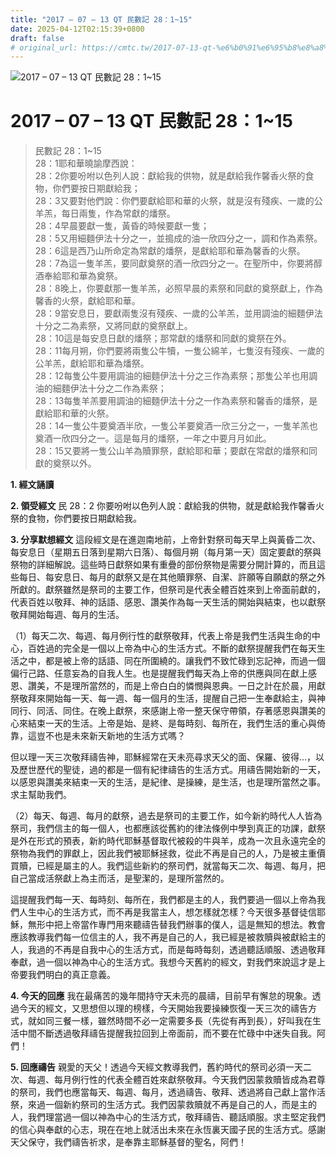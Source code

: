 ```yaml
---
title: "2017 – 07 – 13 QT 民數記 28：1~15"
date: 2025-04-12T02:15:39+0800
draft: false
# original_url: https://cmtc.tw/2017-07-13-qt-%e6%b0%91%e6%95%b8%e8%a8%98-28%ef%bc%9a115
---
```


![2017 – 07 – 13 QT 民數記 28：1\~15](/images/qt.jpg   "2017 – 07 – 13 QT 民數記 28：1\~15")

# 2017 – 07 – 13 QT 民數記 28：1\~15

> 民數記 28：1\~15  
> 28：1耶和華曉諭摩西說：  
> 28：2你要吩咐以色列人說：獻給我的供物，就是獻給我作馨香火祭的食物，你們要按日期獻給我；  
> 28：3又要對他們說：你們要獻給耶和華的火祭，就是沒有殘疾、一歲的公羊羔，每日兩隻，作為常獻的燔祭。  
> 28：4早晨要獻一隻，黃昏的時候要獻一隻；  
> 28：5又用細麵伊法十分之一，並搗成的油一欣四分之一，調和作為素祭。  
> 28：6這是西乃山所命定為常獻的燔祭，是獻給耶和華為馨香的火祭。  
> 28：7為這一隻羊羔，要同獻奠祭的酒一欣四分之一。在聖所中，你要將醇酒奉給耶和華為奠祭。  
> 28：8晚上，你要獻那一隻羊羔，必照早晨的素祭和同獻的奠祭獻上，作為馨香的火祭，獻給耶和華。  
> 28：9當安息日，要獻兩隻沒有殘疾、一歲的公羊羔，並用調油的細麵伊法十分之二為素祭，又將同獻的奠祭獻上。  
> 28：10這是每安息日獻的燔祭；那常獻的燔祭和同獻的奠祭在外。  
> 28：11每月朔，你們要將兩隻公牛犢，一隻公綿羊，七隻沒有殘疾、一歲的公羊羔，獻給耶和華為燔祭。  
> 28：12每隻公牛要用調油的細麵伊法十分之三作為素祭；那隻公羊也用調油的細麵伊法十分之二作為素祭；  
> 28：13每隻羊羔要用調油的細麵伊法十分之一作為素祭和馨香的燔祭，是獻給耶和華的火祭。  
> 28：14一隻公牛要奠酒半欣，一隻公羊要奠酒一欣三分之一，一隻羊羔也奠酒一欣四分之一。這是每月的燔祭，一年之中要月月如此。  
> 28：15又要將一隻公山羊為贖罪祭，獻給耶和華；要獻在常獻的燔祭和同獻的奠祭以外。

**1. 經文誦讀**

**2. 領受經文**
民 28：2 你要吩咐以色列人說：獻給我的供物，就是獻給我作馨香火祭的食物，你們要按日期獻給我。

**3. 分享默想經文**
這段經文是在進迦南地前，上帝針對祭司每天早上與黃昏二次、每安息日（星期五日落到星期六日落）、每個月朔（每月第一天）固定要獻的祭與祭物的詳細解說。這些時日獻祭如果有重疊的部份祭物是需要分開計算的，而且這些每日、每安息日、每月的獻祭又是在其他贖罪祭、自潔、許願等自願獻的祭之外所獻的。獻祭雖然是祭司的主要工作，但祭司是代表全體百姓來到上帝面前獻的，代表百姓以敬拜、神的話語、感恩、讚美作為每一天生活的開始與結束，也以獻祭敬拜開始每週、每月的生活。

（1）每天二次、每週、每月例行性的獻祭敬拜，代表上帝是我們生活與生命的中心，百姓過的完全是一個以上帝為中心的生活方式。不斷的獻祭提醒我們在每天生活之中，都是被上帝的話語、同在所圍繞的。讓我們不致忙碌到忘記神，而過一個偏行己路、任意妄為的自我人生。也是提醒我們每天為上帝的供應與同在獻上感恩、讚美，不是理所當然的，而是上帝白白的憐憫與恩典。一日之計在於晨，用獻祭敬拜來開始每一天、每一週、每一個月的生活，提醒自己把一生奉獻給主，與神同行、同活、同住。在晚上獻祭，來感謝上帝一整天保守帶領，存著感恩與讚美的心來結束一天的生活。上帝是始、是終、是每時刻、每所在，我們生活的重心與倚靠，這豈不也是未來新天新地的生活方式嗎？

但以理一天三次敬拜禱告神，耶穌經常在天未亮尋求天父的面、保羅、彼得…，以及歷世歷代的聖徒，過的都是一個有紀律禱告的生活方式。用禱告開始新的一天，以感恩與讚美來結束一天的生活，是紀律、是操練，是生活，也是理所當然之事。求主幫助我們。

（2）每天、每週、每月的獻祭，過去是祭司的主要工作，如今新約時代人人皆為祭司，我們信主的每一個人，也都應該從舊約的律法條例中學到真正的功課，獻祭是外在形式的預表，新約時代耶穌基督取代被殺的牛與羊，成為一次且永遠完全的祭物為我們的罪獻上，因此我們被耶穌拯救，從此不再是自己的人，乃是被主重價買贖，已經是屬主的人。我們這些新約的祭司們，就當每天二次、每週、每月，把自己當成活祭獻上為主而活，是聖潔的，是理所當然的。

這提醒我們每一天、每時刻、每所在，我們都是主的人，我們要過一個以上帝為我們人生中心的生活方式，而不再是我當主人，想怎樣就怎樣？今天很多基督徒信耶穌，無形中把上帝當作專門用來聽禱告替我們辦事的僕人，這是無知的想法。教會應該教導我們每一位信主的人，我不再是自己的人，我已經是被救贖與被獻給主的人，我過的不再是自我中心的生活方式，而是每時每刻，透過聽話順服、透過敬拜奉獻，過一個以神為中心的生活方式。我想今天舊約的經文，對我們來說這才是上帝要我們明白的真正意義。

**4. 今天的回應**
我在最痛苦的幾年間持守天未亮的晨禱，目前早有懈怠的現象。透過今天的經文，又思想但以理的榜樣，今天開始我要操練恢復一天三次的禱告方式，就如同三餐一樣，雖然時間不必一定需要多長（先從有再到長），好叫我在生活中間不斷透過敬拜禱告提醒我拉回到上帝面前，而不要在忙碌中中迷失自我。阿們！

**5. 回應禱告**
親愛的天父！透過今天經文教導我們，舊約時代的祭司必須一天二次、每週、每月例行性的代表全體百姓來獻祭敬拜。今天我們因蒙救贖皆成為君尊的祭司，我們也應當每天、每週、每月，透過禱告、敬拜、透過將自己獻上當作活祭，來過一個新約祭司的生活方式。我們因蒙救贖就不再是自己的人，而是主的人，我們理當過一個以神為中心的生活方式，敬拜禱告、聽話順服。求主堅定我們的信心與奉獻的心志，現在在地上就活出未來在永恆裏天國子民的生活方式。感謝天父保守，我們禱告祈求，是奉靠主耶穌基督的聖名，阿們！
